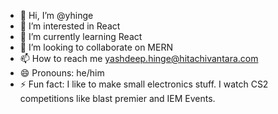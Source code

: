 - 👋 Hi, I’m @yhinge
- 👀 I’m interested in React
- 🌱 I’m currently learning React
- 💞️ I’m looking to collaborate on MERN
- 📫 How to reach me yashdeep.hinge@hitachivantara.com  
- 😄 Pronouns: he/him
- ⚡ Fun fact: I like to make small electronics stuff. I watch CS2 competitions like blast premier and IEM Events. 

<!---
yhinge/yhinge is a ✨ special ✨ repository because its `README.md` (this file) appears on your GitHub profile.
You can click the Preview link to take a look at your changes.
--->
